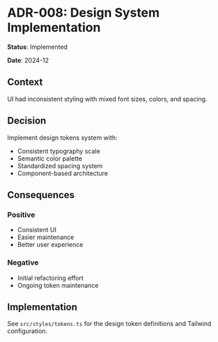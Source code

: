 # ADR-008: Design System Implementation

**Status**: Implemented

**Date**: 2024-12

## Context

UI had inconsistent styling with mixed font sizes, colors, and spacing.

## Decision

Implement design tokens system with:

- Consistent typography scale
- Semantic color palette
- Standardized spacing system
- Component-based architecture

## Consequences

### Positive
- Consistent UI
- Easier maintenance
- Better user experience

### Negative
- Initial refactoring effort
- Ongoing token maintenance

## Implementation

See `src/styles/tokens.ts` for the design token definitions and Tailwind configuration.